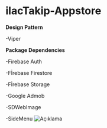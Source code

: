# ilacTakip-Appstore

****Design Pattern****

-Viper


****Package Dependencies****

-Firebase Auth

-Fİrebase Firestore

-Fİrebase Storage

-Google Admob

-SDWebImage

-SideMenu
![Açıklama](https://www.google.com.tr/search?q=gprm&hl=tr&sxsrf=APwXEdfQpNC2UbAvnNi1jxQwvCzj-nX0JQ:1686006052988&source=lnms&tbm=isch&sa=X&ved=2ahUKEwi8mIL_na3_AhVZVfEDHSYEBJUQ_AUoAnoECAEQBA&biw=1440&bih=788&dpr=2#imgrc=CjM7Kclo_5cG5M)



